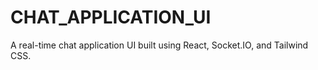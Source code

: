 # CHAT_APPLICATION_UI
A real-time chat application UI built using React, Socket.IO, and Tailwind CSS.
